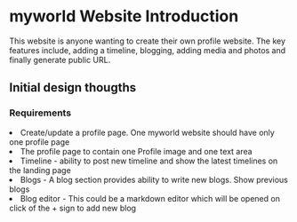 # myworld Website Introduction
This website is anyone wanting to create their own profile website. 
The key features include, adding a timeline, blogging, adding media and photos and finally generate public URL.

## Initial design thougths 

### Requirements
<li> Create/update a profile page. One myworld website should have only one profile page </li>
<li> The profile page to contain one Profile image and one text area </li>
<li> Timeline - ability to post new timeline and show the latest timelines on the landing page </li>
<li> Blogs - A blog section provides ability to write new blogs. Show previous blogs</li>
<li> Blog editor - This could be a markdown editor which will be opened on click of the + sign to add new blog</li>
